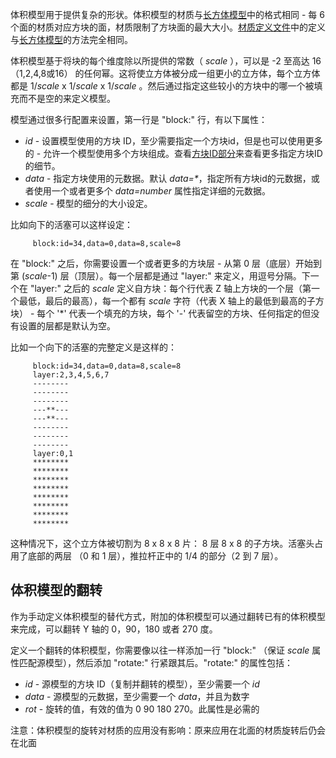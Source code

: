 体积模型用于提供复杂的形状。体积模型的材质与[长方体模型](/Defining-cuboid-models.md)中的格式相同 - 每 6 个面的材质对应方块的面，材质限制了方块面的最大大小。[材质定义文件](/Texture-Definition-Files.md)中的定义与[长方体模型](/Defining-cuboid-models.md)的方法完全相同。

体积模型基于将块的每个维度除以所提供的常数（ *scale* ），可以是 -2 至高达 16（1,2,4,8或16） 的任何幂。这将使立方体被分成一组更小的立方体，每个立方体都是 1/*scale* x 1/*scale* x 1/*scale* 。然后通过指定这些较小的方块中的哪一个被填充而不是空的来定义模型。

模型通过很多行配置来设置，第一行是 "block:" 行，有以下属性：

* *id* - 设置模型使用的方块 ID，至少需要指定一个方块id，但是也可以使用更多的 - 允许一个模型使用多个方块组成。查看[方块ID部分](/Texture-Definition-Files.md)来查看更多指定方块ID的细节。
* *data* - 指定方块使用的元数据。默认 *data=\**，指定所有方块id的元数据，或者使用一个或者更多个 *data=number* 属性指定详细的元数据。
* *scale* - 模型的细分的大小设定。

比如向下的活塞可以这样设定：
```
     block:id=34,data=0,data=8,scale=8
```
在 "block:" 之后，你需要设置一个或者更多的方块层 - 从第 0 层（底层）开始到第 (*scale*-1) 层（顶层）。每一个层都是通过  "layer:" 来定义，用逗号分隔。下一个在 "layer:" 之后的 *scale* 定义自方块：每个行代表 Z 轴上方块的一个层（第一个最低，最后的最高），每一个都有 *scale* 字符（代表 X 轴上的最低到最高的子方块） - 每个 '*' 代表一个填充的方块，每个 '-' 代表留空的方块、任何指定的但没有设置的层都是默认为空。

比如一个向下的活塞的完整定义是这样的：
```
     block:id=34,data=0,data=8,scale=8
     layer:2,3,4,5,6,7
     --------
     --------
     --------
     ---**---
     ---**---
     --------
     --------
     --------
     layer:0,1
     ********
     ********
     ********
     ********
     ********
     ********
     ********
     ********
```
这种情况下，这个立方体被切割为 8 x 8 x 8 片： 8 层 8 x 8 的子方块。活塞头占用了底部的两层 （0 和 1 层），推拉杆正中的 1/4 的部分（2 到 7 层）。

## 体积模型的翻转
作为手动定义体积模型的替代方式，附加的体积模型可以通过翻转已有的体积模型来完成，可以翻转 Y 轴的 0，90，180 或者 270 度。

定义一个翻转的体积模型，你需要像以往一样添加一行 "block:" （保证 *scale* 属性匹配源模型），然后添加 "rotate:" 行紧跟其后。"rotate:" 的属性包括：

* *id* - 源模型的方块 ID（复制并翻转的模型），至少需要一个 *id*
* *data*  - 源模型的元数据，至少需要一个 *data*，并且为数字
* *rot* - 旋转的值，有效的值为 0 90 180 270。此属性是必需的

注意：体积模型的旋转对材质的应用没有影响：原来应用在北面的材质旋转后仍会在北面
